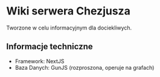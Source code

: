 # Wiki serwera Chezjusza
Tworzone w celu informacyjnym dla dociekliwych.

## Informacje techniczne
- Framework: NextJS
- Baza Danych: GunJS (rozproszona, operuje na grafach)
